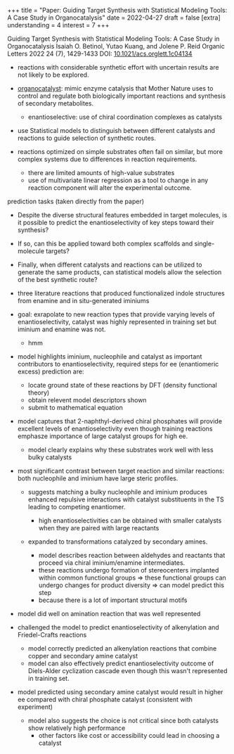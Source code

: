 +++
title = "Paper: Guiding Target Synthesis with Statistical Modeling Tools: A Case Study in Organocatalysis"
date = 2022-04-27
draft = false
[extra]
understanding = 4
interest = 7
+++

Guiding Target Synthesis with Statistical Modeling Tools: A Case Study in Organocatalysis
Isaiah O. Betinol, Yutao Kuang, and Jolene P. Reid
Organic Letters 2022 24 (7), 1429-1433
DOI: [10.1021/acs.orglett.1c04134](https://doi.org/10.1021/acs.orglett.1c04134)

- reactions with considerable synthetic effort with uncertain results are not likely to be explored.
- [organocatalyst](https://www.sciencedirect.com/topics/chemistry/organocatalyst): mimic enzyme catalysis that Mother Nature uses to control and regulate both biologically important reactions and synthesis of secondary metabolites.
  - enantioselective: use of chiral coordination complexes as catalysts
- use Statistical models to distinguish between different catalysts and reactions to guide selection of synthetic routes.

- reactions optimized on simple substrates often fail on similar, but more complex systems due to differences in reaction requirements.
  - there are limited amounts of high-value substrates
  - use of multivariate linear regression as a tool to change in any reaction component will alter the experimental outcome.

prediction tasks (taken directly from the paper)
- Despite the diverse structural features embedded in target molecules, is it possible to predict the enantioselectivity of key steps toward their synthesis?
- If so, can this be applied toward both complex scaffolds and single-molecule targets?
-  Finally, when different catalysts and reactions can be utilized to generate the same products, can statistical models allow the selection of the best synthetic route?

- three literature reactions that produced functionalized indole structures from enamine and in situ-generated iminiums

- goal: exrapolate to new reaction types that provide varying levels of enantioselectivity, catalyst was highly represented in training set but iminium and enamine was not.
  - hmm
- model highlights iminium, nucleophile and catalyst as important contributors to enantioselectivity, required steps for ee (enantiomeric excess) prediction are:
  - locate ground state of these reactions by DFT (density functional theory)
  - obtain relevent model descriptors shown
  - submit to mathematical equation

- model captures that 2-naphthyl-derived chiral phosphates will provide excellent levels of enantioselectivity even though training reactions emphasze importance of large catalyst groups for high ee.
  - model clearly explains why these substrates work well with less bulky catalysts
- most significant contrast between target reaction and similar reactions: both nucleophile and iminium have large steric profiles.
  - suggests matching a bulky nucleophile and iminium produces enhanced repulsive interactions with catalyst substituents in the TS leading to competing enantiomer.
    - high enantioselectivities can be obtained with smaller catalysts when they are paired with large reactants

  - expanded to transformations catalyzed by secondary amines.
    - model describes reaction between aldehydes and reactants that proceed via chiral iminium/enamine intermediates.
    - these reactions undergo formation of stereocenters implanted within common functional groups => these functional groups can undergo changes for product diversity => can model predict this step
    - because there is a lot of important structural motifs 

- model did well on amination reaction that was well represented
- challenged the model to predict enantioselectivity of alkenylation and Friedel-Crafts reactions
  - model correctly predicted an alkenylation reactions that combine copper and secondary amine catalyst
  - model can also effectively predict enantioselectivity outcome of Diels-Alder cyclization cascade even though this wasn't represented in training set.

- model predicted using secondary amine catalyst would result in higher ee compared with chiral phosphate catalyst (consistent with experiment)
  - model also suggests the choice is not critical since both catalysts show relatively high performance
    - other factors like cost or accessibility could lead in choosing a catalyst
